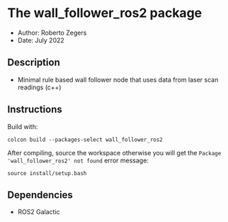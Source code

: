 # The wall_follower_ros2 package

- Author: Roberto Zegers
- Date: July 2022

## Description

- Minimal rule based wall follower node that uses data from laser scan readings (c++)

## Instructions

Build with:  

`colcon build --packages-select wall_follower_ros2`  

After compiling, source the workspace otherwise you will get the `Package 'wall_follower_ros2' not found` error message:  

`source install/setup.bash`  


## Dependencies
- ROS2 Galactic  